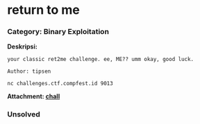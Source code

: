 # return to me
### Category: Binary Exploitation

**Deskripsi:**
```
your classic ret2me challenge. ee, ME?? umm okay, good luck.

Author: tipsen

nc challenges.ctf.compfest.id 9013
```
**Attachment: [chall](https://github.com/FieryBanana101/COMPFEST-16_TeamBaruBelajarCTF/blob/main/Qualification/return%20to%20me/chall%20(2))**

### Unsolved
